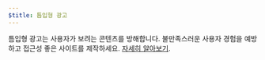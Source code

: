 ```yaml
---
$title: 틈입형 광고
---
```


틈입형 광고는 사용자가 보려는 콘텐츠를 방해합니다. 불만족스러운 사용자 경험을 예방하고 접근성 좋은 사이트를 제작하세요. [자세히 알아보기](https://webmasters.googleblog.com/2016/08/helping-users-easily-access-content-on.html).
